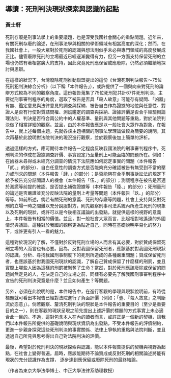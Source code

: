 ## 導讀：死刑判決現狀探索與認識的起點

### 黃士軒

死刑存廢是刑事法學上的重要議題，也是深受我國社會關心的重點問題。近年來，有關死刑存廢的論述，在刑事法學與相關的學術領域有相當高度的深化；然而，在我國社會上，一般大眾對於死刑的認識與想法則似乎未必與專門領域的高度發展成正比。儘管廢除死刑的立場最近已經逐漸變得有力，但另一方面支持保留死刑的立場也仍然有著相當廣大的支持，因此究竟死刑應保留或應廢除，仍然必須繼續地探討與思辯。

在這樣的狀況下，台灣廢除死刑推動聯盟提出的這份《台灣死刑判決報告～75位死刑犯判決綜合分析》（以下稱「本件報告」），或許提供了一個與向來對死刑的論辯方式較為不同的觀察角度。這份報告蒐集了75位死刑犯共計67件死刑判決，主要從刑事審判程序的角度，選取了被告是否具「殺人故意」可能存有疑問、「凶器」有無、鑑定意見與法律意見的調查與採納、被告自白作為證據的地位與任意性、對證人是否有行使對質詰問權、測謊鑑定的調查與採納、證據評價是否合乎經驗輿論理法則、判決是否符合兩公約中的人權基準、量刑與其他問題等重點，對於法院判決做了相當詳細的觀察。並且，由於本件報告應是以一般社會大眾作為對象，在報告中，就上述每個主題，先就各該主題相關的刑事法學理論做較為簡要的說明，其次再基於此說明對法院判決的現況進行觀察，並於觀察後加上簡單的評析。

透過這樣的方式，應可期待本件報告一定程度反映我國法院的刑事審判程序中，死刑判決的作成在證據調查評價、事實認定乃至量刑上可能面臨的問題所在。例如：在凶器未尋得或未經充分調查的情況下法院應如何認定事實的問題（本件報告「貳、」的部分）、自白任意性的調查方式是否能夠充分確認被告有無受到不當的壓力或刑求的問題（本件報告「肆、」的部分）；是否能夠在合乎刑事訴訟法的規定下給予被告充分詰問證人的機會（本件報告「伍、」的部分）；測謊程序在被告是否適於測謊等前提的確認、是否提出補強證據等（本件報告「陸、」的部分）；死刑量刑的論述是否嚴謹並充分反映法院的量刑上考量等問題（本件報告「玖、」的部分）等等。如前所述，倘若有關死刑的意義、死刑的存廢等問題，社會上支持與反對死刑的立場一時之間難以充分說服對方，則先觀察刑事司法系統內所產生死刑的現象以及死刑的現狀，或許可以是今後相互議論的出發點，就提供這樣的視野的意義上，本件報告有相當的價值。並且，對一般社會大眾而言，比起相對地遙遠的外國情況與議論，這種對於我國的觀察更為貼近自己，同時在基礎說明平易化的努力下，或許更有引人一看的魅力。

這種對於現況的了解，不僅對於反對死刑立場的人而言有其必要，對於贊成保留死刑立場的人而言也有必要。因為，反對我國保留死刑者，應該基於對我國死刑現狀的認識，分析、尋找我國刑事制度下的死刑所造成的各種嚴重問題；贊成保留死刑者，也應該基於對我國死刑現狀的認識，了解自己贊成保留了什麼樣的刑罰，並且實際上哪些人因為這樣的刑罰被剝奪了生命？當然，對於死刑應該廢除或保留的問題尚無定見的人，在決定自己的立場之前，同樣有必要先了解我國刑事審判程序中宣告的死刑判決究竟是什麼？並且如何產生？等問題。

另外，必須在此說明的是，本件報告中，在進行客觀的學理與現狀說明前，有時從標題就可看出本報告已經對法院進行了負面評價（例如；「壹、『殺人故意』之判斷流於恣意」）。倘若觀察、釐清死刑判決的現狀是本件報告的重要目的（至少是重要目的之一），則在客觀的現狀呈現之前先提出上述評價於標題的方式事實上未必適合此一目的。不過，這對包含本人在內的讀者而言，或許正是一個新的契機，讓我們以本件報告所提供的基礎說明與現狀資訊為出發點，不受本件報告的評價制約，更進一步親身探究這些死刑判決的事實關係、法律上爭執的重點與法院判斷，並且透過自己所見與思考得出自己對法院判決的評價。

最後，希望對於死刑判決的現狀探索與認識，能以本件報告提供的契機與視野為起點，在社會上變得普遍。屆時，應該能期待不論贊成或反對死刑的相關論述將能有現狀的充分認識作為支撐，
逐步達到應保留或廢除死刑的最終結論。

（作者為東京大學法學博士、中正大學法律系助理教授）

